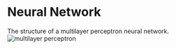 # Neural Network

The structure of a multilayer perceptron neural network.
![multilayer perceptron](http://thewindowsclub.thewindowsclubco.netdna-cdn.com/wp-content/uploads/2017/11/Neural-Network.jpg)

